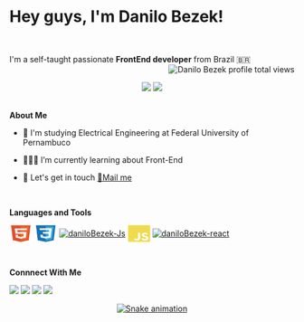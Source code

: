 # Hey guys, I'm Danilo Bezek!

<br />

<span align="left"> I'm a self-taught passionate **FrontEnd developer** from Brazil :brazil: </span><a href="https://danilobezek.github.io/linkBio/"><img align="right" src="https://komarev.com/ghpvc/?username=danilobezek&label=PROFILE+VIEWS&color=lightgrey&style=flat" alt="Danilo Bezek profile total views"/></a>

<br />

 <div align=center>
  <a href="https://danilobezek.github.io/linkBio/"><img height="150rem" src="https://github-readme-stats.vercel.app/api?username=danilobezek&show_icons=true&include_all_commits=true&count_private=true&title_color=20232a&icon_color=20232a&bg_color=ffffff&border_color=dbdbdb&border_radius=10px"/></a>
  <a href="https://danilobezek.github.io/linkBio/"><img height="150rem" src="https://github-readme-stats.vercel.app/api/top-langs/?username=danilobezek&layout=compact&langs_count=7&title_color=20232a&icon_color=20232aF&bg_color=ffffff&border_color=dbdbdb&border_radius=6px"/>
</div></a>

<br />

**About Me**

- 🔌 I'm studying Electrical Engineering at Federal University of Pernambuco

- 👨🏻‍💻 I’m currently learning about Front-End

- 💼 Let's get in touch [🔗Mail me](mailto:danilobezek@gmail.com)

<br>



**Languages and Tools**

  <a href="https://danilobezek.github.io/linkBio/" target="_blank"><img align="center" alt="daniloBezek-HTML" height="30" width="40" src="https://raw.githubusercontent.com/devicons/devicon/master/icons/html5/html5-original.svg"><a>
  <a href="https://danilobezek.github.io/linkBio/" target="_blank"><img align="center" alt="daniloBezek-CSS" height="30" width="40" src="https://raw.githubusercontent.com/devicons/devicon/master/icons/css3/css3-original.svg"><a>
  <a href="https://danilobezek.github.io/linkBio/" target="_blank"><img align="center" alt="daniloBezek-Js" height="30" width="40" src="https://cdn.jsdelivr.net/gh/devicons/devicon/icons/sass/sass-original.svg"><a>
  <a href="https://danilobezek.github.io/linkBio/" target="_blank"><img align="center" alt="daniloBezek-Js" height="30" width="40" src="https://raw.githubusercontent.com/devicons/devicon/master/icons/javascript/javascript-plain.svg"><a>
  <a href="https://danilobezek.github.io/linkBio/" target="_blank"><img align="center" alt="daniloBezek-react" height="30" width="40" src="https://cdn.jsdelivr.net/gh/devicons/devicon/icons/react/react-original.svg"><a>
  
  
          
  
  
<br>



**Connnect With Me**

<a href="https://www.youtube.com/channel/UC8p6eGzH0tZr_f7C4S2aiYQ" target="_blank"><img src="https://img.shields.io/badge/YouTube-20232a?style=for-the-badge&logo=youtube&logoColor=white" target="_blank"></a>
<a href="https://instagram.com/danilobezek" target="_blank"><img src="https://img.shields.io/badge/-Instagram-20232a?style=for-the-badge&logo=instagram&logoColor=white" target="_blank"></a>
<a href = "mailto:danilobezek@gmail.com"><img src="https://img.shields.io/badge/-Gmail-20232a?style=for-the-badge&logo=gmail&logoColor=white" target="_blank"></a>
<a href="https://www.linkedin.com/in/danilobezek" target="_blank"><img src="https://img.shields.io/badge/-LinkedIn-20232a?style=for-the-badge&logo=linkedin&logoColor=white" target="_blank"></a> 



<div align="center">

  <a href="https://danilobezek.github.io/linkBio/">![Snake animation](https://github.com/danilobezek/danilobezek/blob/output/github-contribution-grid-snake.svg)</a>
  
</div>
